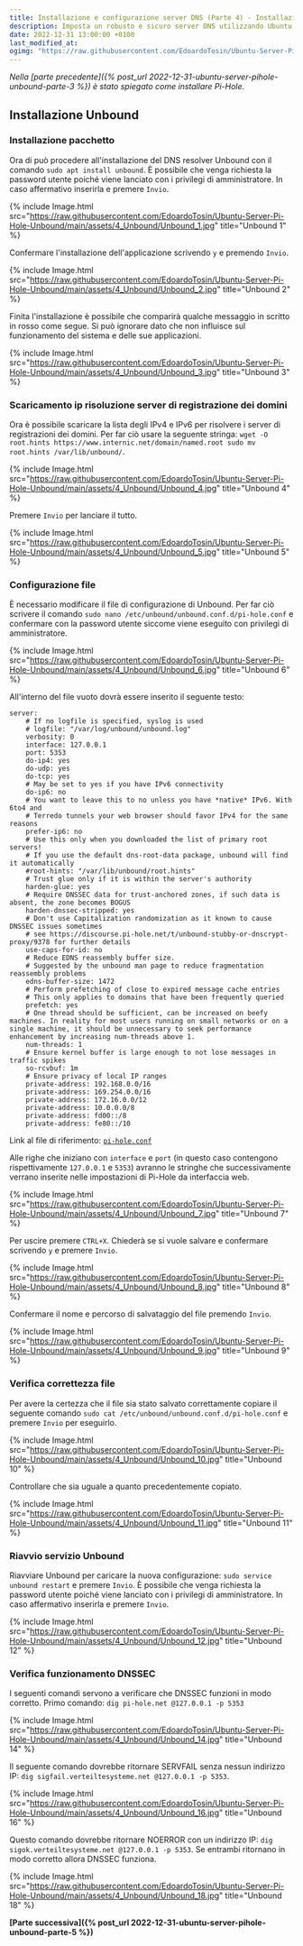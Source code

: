```yaml
---
title: Installazione e configurazione server DNS (Parte 4) - Installazione Unbound (IT)
description: Imposta un robusto e sicuro server DNS utilizzando Ubuntu, Pi-Hole e Unbound, offrendo un miglioramento della privacy e un maggiore controllo sul traffico della tua rete.
date: 2022-12-31 13:00:00 +0100
last_modified_at:
ogimg: "https://raw.githubusercontent.com/EdoardoTosin/Ubuntu-Server-Pi-Hole-Unbound/main/assets/4_Unbound/Unbound_7.jpg"
---
```


*Nella [parte precedente]({% post_url 2022-12-31-ubuntu-server-pihole-unbound-parte-3 %}) è stato spiegato come installare Pi-Hole.*

## Installazione Unbound

### Installazione pacchetto

Ora di può procedere all'installazione del DNS resolver Unbound con il comando `sudo apt install unbound`.
È possibile che venga richiesta la password utente poiché viene lanciato con i privilegi di amministratore.
In caso affermativo inserirla e premere `Invio`.

{% include Image.html src="https://raw.githubusercontent.com/EdoardoTosin/Ubuntu-Server-Pi-Hole-Unbound/main/assets/4_Unbound/Unbound_1.jpg" title="Unbound 1" %}

Confermare l'installazione dell'applicazione scrivendo `y` e premendo `Invio`.

{% include Image.html src="https://raw.githubusercontent.com/EdoardoTosin/Ubuntu-Server-Pi-Hole-Unbound/main/assets/4_Unbound/Unbound_2.jpg" title="Unbound 2" %}

Finita l'installazione è possibile che comparirà qualche messaggio in scritto in rosso come segue. Si può ignorare dato che non influisce sul funzionamento del sistema e delle sue applicazioni.

{% include Image.html src="https://raw.githubusercontent.com/EdoardoTosin/Ubuntu-Server-Pi-Hole-Unbound/main/assets/4_Unbound/Unbound_3.jpg" title="Unbound 3" %}

### Scaricamento ip risoluzione server di registrazione dei domini

Ora è possibile scaricare la lista degli IPv4 e IPv6 per risolvere i server di registrazioni dei domini. Per far ciò usare la seguente stringa: `wget -O root.hints https://www.internic.net/domain/named.root sudo mv root.hints /var/lib/unbound/`.

{% include Image.html src="https://raw.githubusercontent.com/EdoardoTosin/Ubuntu-Server-Pi-Hole-Unbound/main/assets/4_Unbound/Unbound_4.jpg" title="Unbound 4" %}

Premere `Invio` per lanciare il tutto.

{% include Image.html src="https://raw.githubusercontent.com/EdoardoTosin/Ubuntu-Server-Pi-Hole-Unbound/main/assets/4_Unbound/Unbound_5.jpg" title="Unbound 5" %}

### Configurazione file

È necessario modificare il file di configurazione di Unbound. Per far ciò scrivere il comando `sudo nano /etc/unbound/unbound.conf.d/pi-hole.conf` e confermare con la password utente siccome viene eseguito con privilegi di amministratore.

{% include Image.html src="https://raw.githubusercontent.com/EdoardoTosin/Ubuntu-Server-Pi-Hole-Unbound/main/assets/4_Unbound/Unbound_6.jpg" title="Unbound 6" %}

All'interno del file vuoto dovrà essere inserito il seguente testo:

```apacheconf
server:
    # If no logfile is specified, syslog is used
    # logfile: "/var/log/unbound/unbound.log"
    verbosity: 0
    interface: 127.0.0.1
    port: 5353
    do-ip4: yes
    do-udp: yes
    do-tcp: yes
    # May be set to yes if you have IPv6 connectivity
    do-ip6: no
    # You want to leave this to no unless you have *native* IPv6. With 6to4 and
    # Terredo tunnels your web browser should favor IPv4 for the same reasons
    prefer-ip6: no
    # Use this only when you downloaded the list of primary root servers!
    # If you use the default dns-root-data package, unbound will find it automatically
    #root-hints: "/var/lib/unbound/root.hints"
    # Trust glue only if it is within the server's authority
    harden-glue: yes
    # Require DNSSEC data for trust-anchored zones, if such data is absent, the zone becomes BOGUS
    harden-dnssec-stripped: yes
    # Don't use Capitalization randomization as it known to cause DNSSEC issues sometimes
    # see https://discourse.pi-hole.net/t/unbound-stubby-or-dnscrypt-proxy/9378 for further details
    use-caps-for-id: no
    # Reduce EDNS reassembly buffer size.
    # Suggested by the unbound man page to reduce fragmentation reassembly problems
    edns-buffer-size: 1472
    # Perform prefetching of close to expired message cache entries
    # This only applies to domains that have been frequently queried
    prefetch: yes
    # One thread should be sufficient, can be increased on beefy machines. In reality for most users running on small networks or on a single machine, it should be unnecessary to seek performance enhancement by increasing num-threads above 1.
    num-threads: 1
    # Ensure kernel buffer is large enough to not lose messages in traffic spikes
    so-rcvbuf: 1m
    # Ensure privacy of local IP ranges
    private-address: 192.168.0.0/16
    private-address: 169.254.0.0/16
    private-address: 172.16.0.0/12
    private-address: 10.0.0.0/8
    private-address: fd00::/8
    private-address: fe80::/10
```

Link al file di riferimento: [`pi-hole.conf`](https://raw.githubusercontent.com/EdoardoTosin/Ubuntu-Server-Pi-Hole-Unbound/main/pi-hole.conf)

Alle righe che iniziano con `interface` e `port` (in questo caso contengono rispettivamente `127.0.0.1` e `5353`) avranno le stringhe che successivamente verrano inserite nelle impostazioni di Pi-Hole da interfaccia web.

{% include Image.html src="https://raw.githubusercontent.com/EdoardoTosin/Ubuntu-Server-Pi-Hole-Unbound/main/assets/4_Unbound/Unbound_7.jpg" title="Unbound 7" %}

Per uscire premere `CTRL+X`. Chiederà se si vuole salvare e confermare scrivendo `y` e premere `Invio`.

{% include Image.html src="https://raw.githubusercontent.com/EdoardoTosin/Ubuntu-Server-Pi-Hole-Unbound/main/assets/4_Unbound/Unbound_8.jpg" title="Unbound 8" %}

Confermare il nome e percorso di salvataggio del file premendo `Invio`.

{% include Image.html src="https://raw.githubusercontent.com/EdoardoTosin/Ubuntu-Server-Pi-Hole-Unbound/main/assets/4_Unbound/Unbound_9.jpg" title="Unbound 9" %}

### Verifica correttezza file

Per avere la certezza che il file sia stato salvato correttamente copiare il seguente comando `sudo cat /etc/unbound/unbound.conf.d/pi-hole.conf` e premere `Invio` per eseguirlo.

{% include Image.html src="https://raw.githubusercontent.com/EdoardoTosin/Ubuntu-Server-Pi-Hole-Unbound/main/assets/4_Unbound/Unbound_10.jpg" title="Unbound 10" %}

Controllare che sia uguale a quanto precedentemente copiato.

{% include Image.html src="https://raw.githubusercontent.com/EdoardoTosin/Ubuntu-Server-Pi-Hole-Unbound/main/assets/4_Unbound/Unbound_11.jpg" title="Unbound 11" %}

### Riavvio servizio Unbound

Riavviare Unbound per caricare la nuova configurazione: `sudo service unbound restart` e premere `Invio`. È possibile che venga richiesta la password utente poiché viene lanciato con i privilegi di amministratore. In caso affermativo inserirla e premere `Invio`.

{% include Image.html src="https://raw.githubusercontent.com/EdoardoTosin/Ubuntu-Server-Pi-Hole-Unbound/main/assets/4_Unbound/Unbound_12.jpg" title="Unbound 12" %}

### Verifica funzionamento DNSSEC

I seguenti comandi servono a verificare che DNSSEC funzioni in modo corretto.
Primo comando: `dig pi-hole.net @127.0.0.1 -p 5353`

{% include Image.html src="https://raw.githubusercontent.com/EdoardoTosin/Ubuntu-Server-Pi-Hole-Unbound/main/assets/4_Unbound/Unbound_14.jpg" title="Unbound 14" %}

Il seguente comando dovrebbe ritornare SERVFAIL senza nessun indirizzo IP: `dig sigfail.verteiltesysteme.net @127.0.0.1 -p 5353`.

{% include Image.html src="https://raw.githubusercontent.com/EdoardoTosin/Ubuntu-Server-Pi-Hole-Unbound/main/assets/4_Unbound/Unbound_16.jpg" title="Unbound 16" %}

Questo comando dovrebbe ritornare NOERROR con un indirizzo IP: `dig sigok.verteiltesysteme.net @127.0.0.1 -p 5353`.
Se entrambi ritornano in modo corretto allora DNSSEC funziona. 

{% include Image.html src="https://raw.githubusercontent.com/EdoardoTosin/Ubuntu-Server-Pi-Hole-Unbound/main/assets/4_Unbound/Unbound_18.jpg" title="Unbound 18" %}

**[Parte successiva]({% post_url 2022-12-31-ubuntu-server-pihole-unbound-parte-5 %})**
